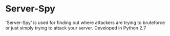 # Server-Spy
'Server-Spy' is used for finding out where attackers are trying to bruteforce or just simply trying to attack your server. Developed in Python 2.7
